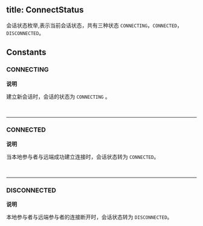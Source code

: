 title: ConnectStatus
---

会话状态枚举,表示当前会话状态，共有三种状态 `CONNECTING`，`CONNECTED`，`DISCONNECTED`。

## Constants

### CONNECTING

**说明**

建立新会话时，会话的状态为 `CONNECTING` 。

</br>

---

### CONNECTED

**说明**

当本地参与者与远端成功建立连接时，会话状态转为 `CONNECTED`。

</br>

---

### DISCONNECTED

**说明**

本地参与者与远端参与者的连接断开时，会话状态转为 `DISCONNECTED`。
